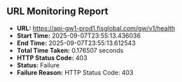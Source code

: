 ## URL Monitoring Report

- **URL:** https://api-gw1-prod1.fisglobal.com/gw/v1/health
- **Start Time:** 2025-09-07T23:55:13.436036
- **End Time:** 2025-09-07T23:55:13.612543
- **Total Time Taken:** 0.176507 seconds
- **HTTP Status Code:** 403
- **Status:** Failure
- **Failure Reason:** HTTP Status Code: 403
